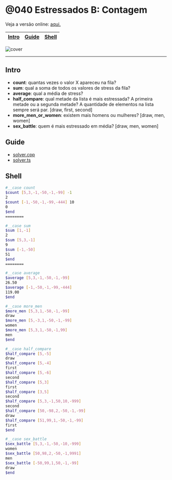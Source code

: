 # @040 Estressados B: Contagem

Veja a versão online: [aqui.](https://github.com/qxcodepoo/arcade/blob/master/base/040/Readme.md)

<!-- toch -->
[Intro](#intro) | [Guide](#guide) | [Shell](#shell)
-- | -- | --
<!-- toch -->

![cover](https://raw.githubusercontent.com/qxcodepoo/arcade/master/base/040/cover.jpg)

***

## Intro

- **count**: quantas vezes o valor X apareceu na fila?
- **sum**: qual a soma de todos os valores de stress da fila?
- **average**: qual a média de stress?
- **half_compare**: qual metade da lista é mais estressada? A primeira metade ou a segunda metade? A quantidade de elementos na lista sempre será par. [draw, first, second]
- **more_men_or_women**: existem mais homens ou mulheres? [draw, men, women]
- **sex_battle**: quem é mais estressado em média? [draw, men, women]

## Guide

- [solver.cpp](https://github.com/qxcodepoo/arcade/blob/master/base/040/.cache/draft.cpp)
- [solver.ts](https://github.com/qxcodepoo/arcade/blob/master/base/040/.cache/draft.ts)

## Shell

```sh
#__case count
$count [5,3,-1,-50,-1,-99] -1
2
$count [-1,-50,-1,-99,-444] 10
0
$end
========
```

```sh
#__case sum
$sum [1,-1]
2
$sum [5,3,-1]
9
$sum [-1,-50]
51
$end
========
```



```sh
#__case average
$average [5,3,-1,-50,-1,-99]
26.50
$average [-1,-50,-1,-99,-444]
119.00
$end
```

```sh
#__case more_men
$more_men [5,3,1,-50,-1,-99]
draw
$more_men [5,-3,1,-50,-1,-99]
women
$more_men [5,3,1,-50,-1,99]
men
$end
```

```sh
#__case half_compare
$half_compare [5,-5]
draw
$half_compare [5,-4]
first
$half_compare [5,-6]
second
$half_compare [5,3]
first
$half_compare [3,5]
second
$half_compare [5,3,-1,50,10,-999]
second
$half_compare [50,-98,2,-50,-1,-99]
draw
$half_compare [51,99,1,-50,-1,-99]
first
$end
```

```sh
#__case sex_battle
$sex_battle [5,3,-1,-50,-10,-999]
women
$sex_battle [50,98,2,-50,-1,9991]
men
$sex_battle [-50,99,1,50,-1,-99]
draw
$end
```